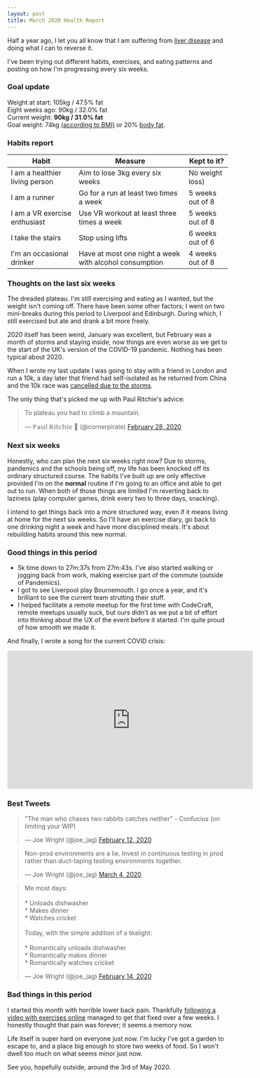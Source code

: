 ```yaml
---
layout: post
title: March 2020 Health Report
---
```


Half a year ago, I let you all know that I am suffering from [liver disease](/2019/liver-disease) and doing what I can to reverse it.

I've been trying out different habits, exercises, and eating patterns and posting on how I'm progressing every six weeks.

### Goal update

Weight at start: 105kg / 47.5% fat 
<br/>Eight weeks ago: 90kg / 32.0% fat
<br/>Current weight: __90kg / 31.0% fat__
<br/>Goal weight: 74kg [(according to BMI)](https://www.nhs.uk/live-well/healthy-weight/bmi-calculator/) or 20% [body fat](https://en.wikipedia.org/wiki/Body_fat_percentage#Typical_body_fat_amounts).

### Habits report

|Habit|Measure|Kept to it?|
| --- | -- | --------- |
|I am a healthier living person|Aim to lose 3kg every six weeks | No weight loss) |
|I am a runner|Go for a run at least two times a week | 5 weeks out of 8 |
|I am a VR exercise enthusiast|Use VR workout at least three times a week | 5 weeks out of 8 |
|I take the stairs|Stop using lifts | 6 weeks out of 6 |
|I'm an occasional drinker|Have at most one night a week with alcohol consumption | 4 weeks out of 8 |

### Thoughts on the last six weeks

The dreaded plateau. I'm still exercising and eating as I wanted, but the weight isn't coming off. There have been some other factors; I went on two mini-breaks during this period to Liverpool and Edinburgh. During which, I still exercised but ate and drank a bit more freely.

2020 itself has been weird, January was excellent, but February was a month of storms and staying inside, now things are even worse as we get to the start of the UK's version of the COVID-19 pandemic. Nothing has been typical about 2020.

When I wrote my last update I was going to stay with a friend in London and run a 10k, a day later that friend had self-isolated as he returned from China and the 10k race was [cancelled due to the storms](https://www.reddit.com/r/running/comments/f0do44/london_winter_run_cancelled_due_to_storm_ciara/).

The only thing that's picked me up with Paul Ritchie's advice:

<blockquote class="twitter-tweet"><p lang="en" dir="ltr">To plateau you had to climb a mountain.</p>&mdash; ℙ𝕒𝕦𝕝 ℝ𝕚𝕥𝕔𝕙𝕚𝕖 🏴󠁧󠁢󠁳󠁣󠁴󠁿 (@cornerpirate) <a href="https://twitter.com/cornerpirate/status/1233426600772984834?ref_src=twsrc%5Etfw">February 28, 2020</a></blockquote> <script async src="https://platform.twitter.com/widgets.js" charset="utf-8"></script>

### Next six weeks

Honestly, who can plan the next six weeks right now? Due to storms, pandemics and the schools being off, my life has been knocked off its ordinary structured course. The habits I've built up are only effective provided I'm on the __normal__ routine if I'm going to an office and able to get out to run. When both of those things are limited I'm reverting back to laziness (play computer games, drink every two to three days, snacking).

I intend to get things back into a more structured way, even if it means living at home for the next six weeks. So I'll have an exercise diary, go back to one drinking night a week and have more disciplined meals. It's about rebuilding habits around this new normal.

### Good things in this period

* 5k time down to 27m:37s from 27m:43s. I've also started walking or jogging back from work, making exercise part of the commute (outside of Pandemics).
* I got to see Liverpool play Bournemouth. I go once a year, and it's brilliant to see the current team strutting their stuff.
* I helped facilitate a remote meetup for the first time with CodeCraft, remote meetups usually suck, but ours didn't as we put a bit of effort into thinking about the UX of the event before it started. I'm quite proud of how smooth we made it.

And finally, I wrote a song for the current COVID crisis:

<iframe width="560" height="315" src="https://www.youtube.com/embed/tJnt_D88D1Y" frameborder="0" allow="accelerometer; autoplay; encrypted-media; gyroscope; picture-in-picture" allowfullscreen></iframe>

### Best Tweets

<blockquote class="twitter-tweet"><p lang="en" dir="ltr">&quot;The man who chases two rabbits catches neither&quot; - Confucius (on limiting your WIP)</p>&mdash; Joe Wright (@joe_jag) <a href="https://twitter.com/joe_jag/status/1227384165437448193?ref_src=twsrc%5Etfw">February 12, 2020</a></blockquote> <script async src="https://platform.twitter.com/widgets.js" charset="utf-8"></script>

<blockquote class="twitter-tweet"><p lang="en" dir="ltr">Non-prod environments are a lie. Invest in continuous testing in prod rather than duct-taping testing environments together.</p>&mdash; Joe Wright (@joe_jag) <a href="https://twitter.com/joe_jag/status/1235167312900239364?ref_src=twsrc%5Etfw">March 4, 2020</a></blockquote> <script async src="https://platform.twitter.com/widgets.js" charset="utf-8"></script>

<blockquote class="twitter-tweet"><p lang="en" dir="ltr">Me most days:<br><br>* Unloads dishwasher<br>* Makes dinner<br>* Watches cricket<br><br>Today, with the simple addition of a tealight:<br><br>* Romantically unloads dishwasher<br>* Romantically makes dinner<br>* Romantically watches cricket</p>&mdash; Joe Wright (@joe_jag) <a href="https://twitter.com/joe_jag/status/1228395280887885830?ref_src=twsrc%5Etfw">February 14, 2020</a></blockquote> <script async src="https://platform.twitter.com/widgets.js" charset="utf-8"></script>

### Bad things in this period

I started this month with horrible lower back pain. Thankfully [following a video with exercises online](https://www.youtube.com/watch?time_continue=49&v=1Yq_yehKReo&feature=emb_logo) managed to get that fixed over a few weeks. I honestly thought that pain was forever; it seems a memory now.

Life itself is super hard on everyone just now. I'm lucky I've got a garden to escape to, and a place big enough to store two weeks of food. So I won't dwell too much on what seems minor just now.

See you, hopefully outside, around the 3rd of May 2020.
